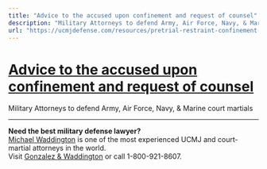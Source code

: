 ```yaml
---
title: "Advice to the accused upon confinement and request of counsel"
description: "Military Attorneys to defend Army, Air Force, Navy, & Marine court martials"
url: "https://ucmjdefense.com/resources/pretrial-restraint-confinement-military/advice-accused-upon-confinement-request-military-counsel.html"
---
```


# [Advice to the accused upon confinement and request of counsel](https://ucmjdefense.com/resources/pretrial-restraint-confinement-military/advice-accused-upon-confinement-request-military-counsel.html)

Military Attorneys to defend Army, Air Force, Navy, & Marine court martials

---

**Need the best military defense lawyer?**  
[Michael Waddington](https://ucmjdefense.com/attorneys/michael-stewart-waddington-partner.html) is one of the most experienced UCMJ and court-martial attorneys in the world.  
Visit [Gonzalez & Waddington](https://ucmjdefense.com) or call 1-800-921-8607.
